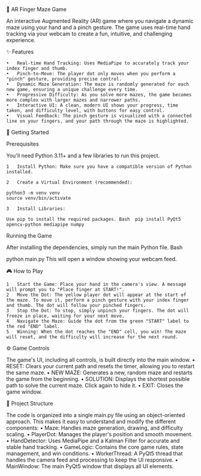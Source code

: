 🤖 AR Finger Maze Game

An interactive Augmented Reality (AR) game where you navigate a dynamic maze using your hand and a pinch gesture. The game uses real-time hand tracking via your webcam to create a fun, intuitive, and challenging experience.

✨ Features

	•	Real-time Hand Tracking: Uses MediaPipe to accurately track your index finger and thumb.
	•	Pinch-to-Move: The player dot only moves when you perform a "pinch" gesture, providing precise control.
	•	Dynamic Maze Generation: The maze is randomly generated for each new game, ensuring a unique challenge every time.
	•	Progressive Difficulty: As you solve more mazes, the game becomes more complex with larger mazes and narrower paths.
	•	Interactive UI: A clean, modern UI shows your progress, time taken, and difficulty level, with buttons for easy control.
	•	Visual Feedback: The pinch gesture is visualized with a connected line on your fingers, and your path through the maze is highlighted.

🚀 Getting Started


Prerequisites

You'll need Python 3.11+ and a few libraries to run this project.

	1	Install Python: Make sure you have a compatible version of Python installed.
 
	2	Create a Virtual Environment (recommended):
 
    python3 -m venv venv
    source venv/bin/activate	   
    
	3	Install Libraries: 
 
    Use pip to install the required packages. Bash  pip install PyQt5 opencv-python mediapipe numpy

Running the Game

After installing the dependencies, simply run the main Python file.
Bash

python main.py
This will open a window showing your webcam feed.

🎮 How to Play

	1	Start the Game: Place your hand in the camera's view. A message will prompt you to "Place finger at START!".
	2	Move the Dot: The yellow player dot will appear at the start of the maze. To move it, perform a pinch gesture with your index finger and thumb. The dot will follow your pinched fingers.
	3	Stop the Dot: To stop, simply unpinch your fingers. The dot will freeze in place, waiting for your next move.
	4	Navigate the Maze: Guide the dot from the green "START" label to the red "END" label.
	5	Winning: When the dot reaches the "END" cell, you win! The maze will reset, and the difficulty will increase for the next round.

⚙️ Game Controls

The game's UI, including all controls, is built directly into the main window.
	•	RESET: Clears your current path and resets the timer, allowing you to restart the same maze.
	•	NEW MAZE: Generates a new, random maze and restarts the game from the beginning.
	•	SOLUTION: Displays the shortest possible path to solve the current maze. Click again to hide it.
	•	EXIT: Closes the game window.

🔧 Project Structure

The code is organized into a single main.py file using an object-oriented approach. This makes it easy to understand and modify the different components:
	•	Maze: Handles maze generation, drawing, and difficulty scaling.
	•	PlayerDot: Manages the player's position and smooth movement.
	•	HandDetector: Uses MediaPipe and a Kalman Filter for accurate and stable hand tracking.
	•	GameLogic: Contains the core game rules, state management, and win conditions.
	•	WorkerThread: A PyQt5 thread that handles the camera feed and processing to keep the UI responsive.
	•	MainWindow: The main PyQt5 window that displays all UI elements.

